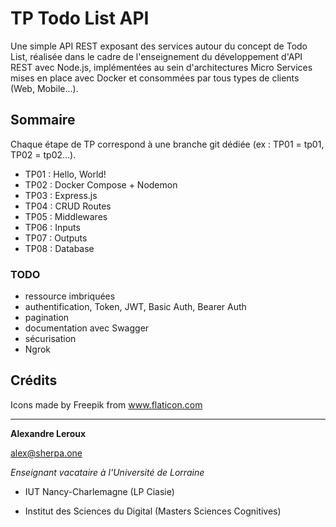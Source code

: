 # TP Todo List API

Une simple API REST exposant des services autour du concept de Todo List, réalisée dans le cadre de l'enseignement du développement d'API REST avec Node.js, implémentées au sein d'architectures Micro Services mises en place avec Docker et consommées par tous types de clients (Web, Mobile...).

## Sommaire

Chaque étape de TP correspond à une branche git dédiée (ex : TP01 = tp01, TP02 = tp02...).

- TP01 : Hello, World!
- TP02 : Docker Compose + Nodemon
- TP03 : Express.js
- TP04 : CRUD Routes
- TP05 : Middlewares
- TP06 : Inputs
- TP07 : Outputs
- TP08 : Database

### TODO
- ressource imbriquées
- authentification, Token, JWT, Basic Auth, Bearer Auth
- pagination
- documentation avec Swagger
- sécurisation
- Ngrok

## Crédits

Icons made by Freepik from www.flaticon.com

---

__Alexandre Leroux__

alex@sherpa.one

_Enseignant vacataire à l'Université de Lorraine_

- IUT Nancy-Charlemagne (LP Ciasie)

- Institut des Sciences du Digital (Masters Sciences Cognitives)
